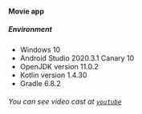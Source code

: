 #### Movie app
##### Environment

- Windows 10
- Android Studio 2020.3.1 Canary 10
- OpenJDK version 11.0.2
- Kotlin version 1.4.30
- Gradle 6.8.2

###### You can see video cast at [`youtube`](https://www.youtube.com/watch?v=mPKpoz3BTRA&list=PLK7Hkn6sI-e280phjJ0ufKTSt9DDLecPb)
